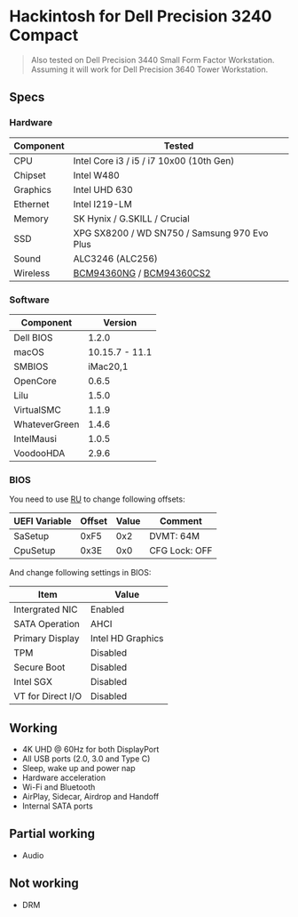 # Hackintosh for Dell Precision 3240 Compact

> Also tested on Dell Precision 3440 Small Form Factor Workstation. Assuming it will work for Dell Precision 3640 Tower Workstation.

## Specs

### Hardware

| Component | Tested                                                                                                           |
| --------- | ---------------------------------------------------------------------------------------------------------------- |
| CPU       | Intel Core i3 / i5 / i7 10x00 (10th Gen)                                                                         |
| Chipset   | Intel W480                                                                                                       |
| Graphics  | Intel UHD 630                                                                                                    |
| Ethernet  | Intel I219-LM                                                                                                    |
| Memory    | SK Hynix / G.SKILL / Crucial                                                                                     |
| SSD       | XPG SX8200 / WD SN750 / Samsung 970 Evo Plus                                                                     |
| Sound     | ALC3246 (ALC256)                                                                                                 |
| Wireless  | [BCM94360NG](https://s.click.aliexpress.com/e/_9zltft) / [BCM94360CS2](https://s.click.aliexpress.com/e/_ALfsCV) |

### Software

| Component     | Version        |
| ------------- | -------------- |
| Dell BIOS     | 1.2.0          |
| macOS         | 10.15.7 - 11.1 |
| SMBIOS        | iMac20,1       |
| OpenCore      | 0.6.5          |
| Lilu          | 1.5.0          |
| VirtualSMC    | 1.1.9          |
| WhateverGreen | 1.4.6          |
| IntelMausi    | 1.0.5          |
| VoodooHDA     | 2.9.6          |

### BIOS

You need to use [RU](http://ruexe.blogspot.com) to change following offsets:

| UEFI Variable | Offset | Value | Comment       |
| ------------- | ------ | ----- | ------------- |
| SaSetup       | 0xF5   | 0x2   | DVMT: 64M     |
| CpuSetup      | 0x3E   | 0x0   | CFG Lock: OFF |

And change following settings in BIOS:

| Item              | Value             |
| ----------------- | ----------------- |
| Intergrated NIC   | Enabled           |
| SATA Operation    | AHCI              |
| Primary Display   | Intel HD Graphics |
| TPM               | Disabled          |
| Secure Boot       | Disabled          |
| Intel SGX         | Disabled          |
| VT for Direct I/O | Disabled          |

## Working

- 4K UHD @ 60Hz for both DisplayPort
- All USB ports (2.0, 3.0 and Type C)
- Sleep, wake up and power nap
- Hardware acceleration
- Wi-Fi and Bluetooth
- AirPlay, Sidecar, Airdrop and Handoff
- Internal SATA ports

## Partial working
- Audio

## Not working
- DRM
